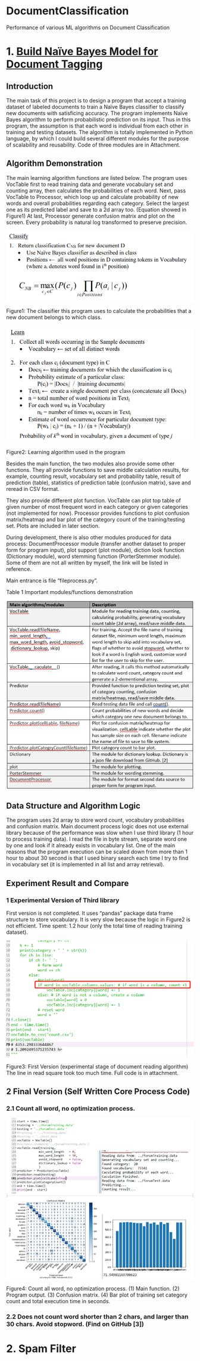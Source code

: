 # DocumentClassification
Performance of various ML algorithms on Document Classification

# 1. [Build Naïve Bayes Model for Document Tagging](https://github.com/whatisname/DocumentClassification/tree/master/multipleTags)

## Introduction

The main task of this project is to design a program that accept a training dataset of labeled documents to train a Naïve Bayes classifier to classify new documents with satisficing accuracy. The program implements Naïve Bayes algorithm to perform probabilistic prediction on its input. Thus in this program, the assumption is that each word is individual from each other in training and testing datasets. The algorithm is totally implemented in Python language, by which I could build several different modules for the purpose of scalability and reusability. Code of three modules are in Attachment.

## Algorithm Demonstration

The main learning algorithm functions are listed below. The program uses VocTable first to read training data and generate vocabulary set and counting array, then calculates the probabilities of each word. Next, pass VocTable to Processor, which loop up and calculate probability of new words and overall probabilities regarding each category. Select the largest one as its predicted label and save to a 2d array too. (Equation showed in Figure1) At last, Processor generate confusion matrix and plot on the screen. Every probability is natural log transformed to preserve precision.

![Classifier Image](multipleTags/backup/img/1.png)

Figure1: The classifier this program uses to calculate the probabilities that a new document belongs to which class.

![algorithm](multipleTags/backup/img/2.png)

Figure2: Learning algorithm used in the program

Besides the main function, the two modules also provide some other functions. They all provide functions to save middle calculation results, for example, counting result, vocabulary set and probability table, result of prediction (table), statistics of prediction table (confusion matrix), save and reread in CSV format.   

They also provide different plot function. VocTable can plot top table of given number of most frequent word in each category or given categories (not implemented for now). Processor provides functions to plot confusion matrix/heatmap and bar plot of the category count of the training/testing set. Plots are included in later section.

During development, there is also other modules produced for data process: DocumentProcessor module (transfer another dataset to proper form for program input), plot support (plot module), diction look function (Dictionary module), word stemming function (PorterStemmer module).  Some of them are not all written by myself, the link will be listed in reference.

Main entrance is file “fileprocess.py”.

Table 1 Important modules/functions demonstration

![table 1](multipleTags/backup/img/table1.png)

## Data Structure and Algorithm Logic 

The program uses 2d array to store word count, vocabulary probabilities and confusion matrix. Main document process logic does not use external library because of the performance was slow when I use third library (1 hour to process training data). I read the file in byte stream, separate word one by one and look if it already exists in vocabulary list. One of the main reasons that the program execution can be scaled down from more than 1 hour to about 30 second is that I used binary search each time I try to find in vocabulary set (it is implemented in all list and array retrieval). 

## Experiment Result and Compare

### 1 Experimental Version of Third library

First version is not completed. It uses “pandas” package data frame structure to store vocabulary. It is very slow because the logic in Figure2 is not efficient. Time spent: 1.2 hour (only the total time of reading training dataset).

![fig 3](multipleTags/backup/img/3.png)

Figure3: First Version (experimental stage of document reading algorithm) The line in read square took too much time. Full code is in attachment.

## 2 Final Version (Self Written Core Process Code)

### 2.1 Count all word, no optimization process.

![fig 4](multipleTags/backup/img/4.png)

Figure4: Count all word, no optimization process. (1) Main function. (2) Program output. (3) Confusion matrix. (4) Bar plot of training set category count and total execution time in seconds.

### 2.2 Does not count word shorter than 2 chars, and larger than 30 chars. Avoid stopword. (Find on GitHub [3])

# 2. Spam Filter
